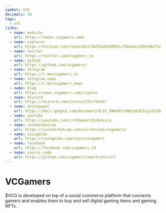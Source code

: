 ```yaml
---
symbol: VCG
decimals: 18
tags:
  - nft
links:
  - name: website
    url: https://token.vcgamers.com/
  - name: explorer
    url: https://bscscan.com/token/0x1f36fb2d91d9951cf58ae4c1956c0b77e224f1e9
  - name: twitter
    url: https://twitter.com/vcgamers_io
  - name: github
    url: https://github.com/vcgamers/
  - name: telegram
    url: https://t.me/vcgamers_io
  - name: telegram_news
    url: https://t.me/vcgamers_news
  - name: blog
    url: https://news.vcgamers.com/crypto/
  - name: discord
    url: https://discord.com/invite/2ZCcTXx5Vr
  - name: whitepaper
    url: https://docs.google.com/document/d/1k_bWHxRYI2WGjqVZE32yyJ2LRnBTXkbDrzH0ODoqx18/edit?usp=sharing
  - name: youtube
    url: https://youtube.com/c/VCGamersIndonesia
  - name: coinmarketcap
    url: https://coinmarketcap.com/currencies/vcgamers/
  - name: coingecko
    url: https://coingecko.com/coins/vcgamers
  - name: facebook
    url: https://facebook.com/vcgamers.id
  - name: source_code
    url: https://github.com/vcgamers/smartcontract
---
```


# VCGamers

$VCG is developed on top of a social commerce platform that connects gamers and enables them to buy and sell digital gaming items and gaming NFTs.

